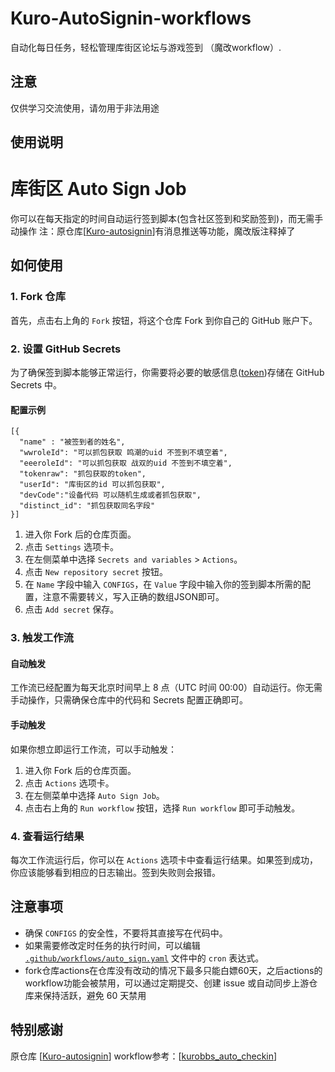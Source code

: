 # Kuro-AutoSignin-workflows

自动化每日任务，轻松管理库街区论坛与游戏签到 （魔改workflow）.

## 注意

仅供学习交流使用，请勿用于非法用途

## 使用说明
# 库街区 Auto Sign Job

你可以在每天指定的时间自动运行签到脚本(包含社区签到和奖励签到)，而无需手动操作
注：原仓库[[Kuro-autosignin](https://github.com/mxyooR/Kuro-autosignin)]有消息推送等功能，魔改版注释掉了

## 如何使用

### 1. Fork 仓库

首先，点击右上角的 `Fork` 按钮，将这个仓库 Fork 到你自己的 GitHub 账户下。

### 2. 设置 GitHub Secrets

为了确保签到脚本能够正常运行，你需要将必要的敏感信息([token](https://blog.tomys.top/2023-07/kuro-token/))存储在 GitHub
Secrets 中。

#### 配置示例
```
[{
  "name" : "被签到者的姓名",
  "wwroleId": "可以抓包获取 鸣潮的uid 不签到不填空着",
  "eeeroleId": "可以抓包获取 战双的uid 不签到不填空着",
  "tokenraw": "抓包获取的token",
  "userId": "库街区的id 可以抓包获取",
  "devCode":"设备代码 可以随机生成或者抓包获取",
  "distinct_id": "抓包获取同名字段"
}]
```

1. 进入你 Fork 后的仓库页面。
2. 点击 `Settings` 选项卡。
3. 在左侧菜单中选择 `Secrets and variables` > `Actions`。
4. 点击 `New repository secret` 按钮。
5. 在 `Name` 字段中输入 `CONFIGS`，在 `Value` 字段中输入你的签到脚本所需的配置，注意不需要转义，写入正确的数组JSON即可。
6. 点击 `Add secret` 保存。

### 3. 触发工作流

#### 自动触发

工作流已经配置为每天北京时间早上 8 点（UTC 时间 00:00）自动运行。你无需手动操作，只需确保仓库中的代码和 Secrets 配置正确即可。

#### 手动触发

如果你想立即运行工作流，可以手动触发：

1. 进入你 Fork 后的仓库页面。
2. 点击 `Actions` 选项卡。
3. 在左侧菜单中选择 `Auto Sign Job`。
4. 点击右上角的 `Run workflow` 按钮，选择 `Run workflow` 即可手动触发。

### 4. 查看运行结果

每次工作流运行后，你可以在 `Actions` 选项卡中查看运行结果。如果签到成功，你应该能够看到相应的日志输出。签到失败则会报错。

## 注意事项

- 确保 `CONFIGS` 的安全性，不要将其直接写在代码中。
- 如果需要修改定时任务的执行时间，可以编辑 [`.github/workflows/auto_sign.yaml`](.github/workflows/auto_checkin.yaml) 文件中的
  `cron` 表达式。
- fork仓库actions在仓库没有改动的情况下最多只能白嫖60天，之后actions的workflow功能会被禁用，可以通过定期提交、创建 issue 或自动同步上游仓库来保持活跃，避免 60 天禁用

## 特别感谢

原仓库 [[Kuro-autosignin](https://github.com/mxyooR/Kuro-autosignin)]
workflow参考：[[kurobbs_auto_checkin](https://github.com/leeezep/kurobbs_auto_checkin)]
